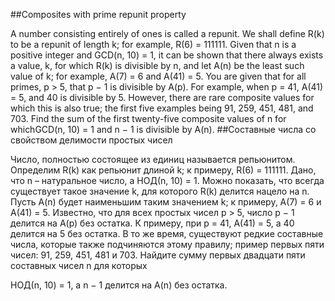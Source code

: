 ##Composites with prime repunit property

A number consisting entirely of ones is called a repunit. We shall define R(k) to be a repunit of length k; for example, R(6) = 111111.
Given that n is a positive integer and GCD(n, 10) = 1, it can be shown that there always exists a value, k, for which R(k) is divisible by n, and let A(n) be the least such value of k; for example, A(7) = 6 and A(41) = 5.
You are given that for all primes, p > 5, that p − 1 is divisible by A(p). For example, when p = 41, A(41) = 5, and 40 is divisible by 5.
However, there are rare composite values for which this is also true; the first five examples being 91, 259, 451, 481, and 703.
Find the sum of the first twenty-five composite values of n for whichGCD(n, 10) = 1 and n − 1 is divisible by A(n).
##Составные числа со свойством делимости простых чисел

Число, полностью состоящее из единиц называется репьюнитом. Определим R(k) как репьюнит длиной k; к примеру, R(6) = 111111.
Дано, что n – натуральное число, а НОД(n, 10) = 1. Можно показать, что всегда существует такое значение k, для которого R(k) делится нацело на n. Пусть A(n) будет наименьшим таким значением k; к примеру, A(7) = 6 и A(41) = 5.
Известно, что для всех простых чисел p > 5, число p − 1 делится на A(p) без остатка. К примеру, при p = 41, A(41) = 5, а 40 делится на 5 без остатка.
В то же время, существуют редкие составные числа, которые также подчиняются этому правилу; пример первых пяти чисел: 91, 259, 451, 481 и 703.
Найдите сумму первых двадцати пяти составных чисел n для которых

НОД(n, 10) = 1, а n − 1 делится на A(n) без остатка.
